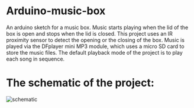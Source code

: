 
# Arduino-music-box
An arduino sketch for a music box. Music starts playing when the lid of the box is open and stops when the lid is closed.
This project uses an IR proximity sensor to detect the opening or the closing of the box. Music is played via the DFplayer mini MP3 module, which uses a micro SD card to store the music files. The default playback mode of the project is to play each song in sequence. 
# The schematic of the project:
![schematic](https://user-images.githubusercontent.com/25688222/129445807-0ff047cc-262f-4728-9407-557ae329bc0b.png)
